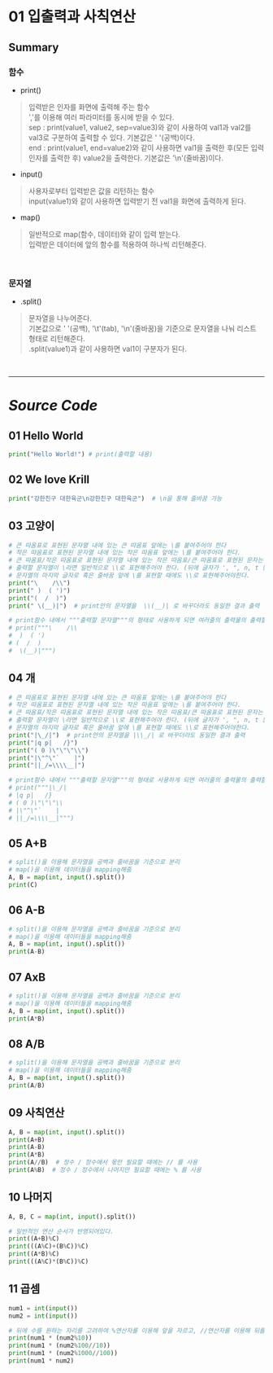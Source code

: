 # 01 입출력과 사칙연산

## Summary

### **함수**

- print()

> 입력받은 인자를 화면에 출력해 주는 함수<br>
 ','를 이용해 여러 파라미터를 동시에 받을 수 있다.<br>
 sep : print(value1, value2, sep=value3)와 같이 사용하여 val1과 val2를 val3로 구분하여 출력할 수 있다. 기본값은 ' '(공백)이다.<br>
 end : print(value1, end=value2)와 같이 사용하면 val1을 출력한 후(모든 입력 인자를 출력한 후) value2을 출력한다. 기본값은 '\n'(줄바꿈)이다.<br>

- input()

> 사용자로부터 입력받은 값을 리턴하는 함수<br>
 input(value1)와 같이 사용하면 입력받기 전 val1을 화면에 출력하게 된다.<br>

- map()

> 일반적으로 map(함수, 데이터)와 같이 입력 받는다.<br>
 입력받은 데이터에 앞의 함수를 적용하여 하나씩 리턴해준다.<br>

<br>

### **문자열**

- .split()

> 문자열을 나누어준다.<br>
 기본값으로 ' '(공백), '\t'(tab), '\n'(줄바꿈)을 기준으로 문자열을 나눠 리스트 형태로 리턴해준다.<br>
 .split(value1)과 같이 사용하면 val1이 구분자가 된다.<br>

<br>

---

# *Source Code*

## 01 Hello World

```python
print("Hello World!") # print(출력할 내용)
```

## 02 We love Krill

```python
print("강한친구 대한육군\n강한친구 대한육군")  # \n을 통해 줄바꿈 가능
```

## 03 고양이

```python
# 큰 따옴표로 표현된 문자열 내에 있는 큰 따옴표 앞에는 \를 붙여주어야 한다
# 작은 따옴표로 표현된 문자열 내에 있는 작은 따옴표 앞에는 \를 붙여주어야 한다.
# 큰 따옴표/작은 따옴표로 표현된 문자열 내에 있는 작은 따옴표/큰 따옴표로 표현된 문자는 그냥 출력된다.
# 출력할 문자열이 \라면 일반적으로 \\로 표현해주어야 한다. (뒤에 글자가 ', ", n, t 등의 표현일 수 있기때문에)
# 문자열의 마지막 글자로 혹은 줄바꿈 앞에 \를 표현할 때에도 \\로 표현해주어야한다.
print("\    /\\")
print(" )  ( ')")
print("(  /  )")
print(" \(__)|")  # print안의 문자열을  \\(__)| 로 바꾸더라도 동일한 결과 출력

# print함수 내에서 """출력할 문자열"""의 형태로 사용하게 되면 여러줄의 출력물의 출력할 수 있다.
# print("""\    /\\
#  )  ( ')
# (  /  )
#  \(__)|""")
```

## 04 개

```python
# 큰 따옴표로 표현된 문자열 내에 있는 큰 따옴표 앞에는 \를 붙여주어야 한다
# 작은 따옴표로 표현된 문자열 내에 있는 작은 따옴표 앞에는 \를 붙여주어야 한다.
# 큰 따옴표/작은 따옴표로 표현된 문자열 내에 있는 작은 따옴표/큰 따옴표로 표현된 문자는 그냥 출력된다.
# 출력할 문자열이 \라면 일반적으로 \\로 표현해주어야 한다. (뒤에 글자가 ', ", n, t 등의 표현일 수 있기때문에)
# 문자열의 마지막 글자로 혹은 줄바꿈 앞에 \를 표현할 때에도 \\로 표현해주어야한다.
print("|\_/|")  # print안의 문자열을 |\\_/| 로 바꾸더라도 동일한 결과 출력
print("|q p|   /}")
print("( 0 )\"\"\"\\")
print("|\"^\"`    |")
print("||_/=\\\\__|")

# print함수 내에서 """출력할 문자열"""의 형태로 사용하게 되면 여러줄의 출력물의 출력할 수 있다.
# print("""|\_/|
# |q p|   /}
# ( 0 )\"\"\"\\
# |\"^\"`    |
# ||_/=\\\\__|""")
```

## 05 A+B

```python
# split()을 이용해 문자열을 공백과 줄바꿈을 기준으로 분리
# map()을 이용해 데이터들을 mapping해줌
A, B = map(int, input().split())
print(C)
```

## 06 A-B

```python
# split()을 이용해 문자열을 공백과 줄바꿈을 기준으로 분리
# map()을 이용해 데이터들을 mapping해줌
A, B = map(int, input().split())
print(A-B)
```

## 07 AxB

```python
# split()을 이용해 문자열을 공백과 줄바꿈을 기준으로 분리
# map()을 이용해 데이터들을 mapping해줌
A, B = map(int, input().split())
print(A*B)
```

## 08 A/B

```python
# split()을 이용해 문자열을 공백과 줄바꿈을 기준으로 분리
# map()을 이용해 데이터들을 mapping해줌
A, B = map(int, input().split())
print(A/B)
```

## 09 사칙연산

```python
A, B = map(int, input().split())
print(A+B)
print(A-B)
print(A*B)
print(A//B)  # 정수 / 정수에서 몫만 필요할 때에는 // 를 사용
print(A%B)  # 정수 / 정수에서 나머지만 필요할 때에는 % 를 사용
```

## 10 나머지

```python
A, B, C = map(int, input().split())

# 일반적인 연산 순서가 반영되어있다.
print((A+B)%C)
print(((A%C)+(B%C))%C)
print((A*B)%C)
print(((A%C)*(B%C))%C)
```

## 11 곱셈

```python
num1 = int(input())
num2 = int(input())

# 뒤에 수를 원하는 자리를 고려하여 %연산자를 이용해 앞을 자르고, //연산자를 이용해 뒤를 잘라주었다.
print(num1 * (num2%10))
print(num1 * (num2%100//10))
print(num1 * (num2%1000//100))
print(num1 * num2)
```
